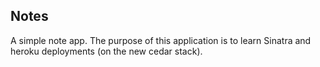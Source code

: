 Notes
-----

A simple note app.  The purpose of this application is to learn Sinatra
and heroku deployments (on the new cedar stack).
